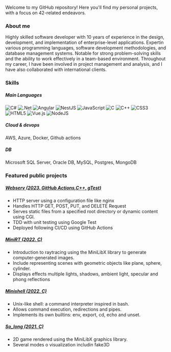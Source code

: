 Welcome to my GitHub repository! Here you'll find my personal projects, with a focus on 42-related endeavors.
### About me
Highly skilled software developer with 10 years of experience in the design, development, and implementation of enterprise-level applications. Expertin various programming languages, software development methodologies, and database management systems.
Notable for strong problem-solving skills and the ability to work effectively in a team-based environment. Throughout my career, I have been involved in project management and analysis, and I have also collaborated with international clients. 
### Skills
##### Main Languages
![C#](https://img.shields.io/badge/c%23-%23239120.svg?style=for-the-badge&logo=csharp&color=grey&logoColor=) ![.Net](https://img.shields.io/badge/.NET-5C2D91?style=for-the-badge&logo=.net&color=grey) ![Angular](https://img.shields.io/badge/angular-%23DD0031.svg?style=for-the-badge&logo=angular&color=grey) ![NestJS](https://img.shields.io/badge/nestjs-%23E0234E.svg?style=for-the-badge&logo=nestjs&color=grey) ![JavaScript](https://img.shields.io/badge/javascript-%23323330.svg?style=for-the-badge&logo=javascript&color=grey) ![C](https://img.shields.io/badge/c-%2300599C.svg?style=for-the-badge&logo=c&color=grey) ![C++](https://img.shields.io/badge/c++-%2300599C.svg?style=for-the-badge&logo=c%2B%2B&color=grey) ![CSS3](https://img.shields.io/badge/css3-%231572B6.svg?style=for-the-badge&logo=css3&color=grey) ![HTML5](https://img.shields.io/badge/html5-%23E34F26.svg?style=for-the-badge&logo=html5&&color=grey) ![Vue.js](https://img.shields.io/badge/vuejs-%2335495e.svg?style=for-the-badge&logo=vuedotjs&color=grey) ![NodeJS](https://img.shields.io/badge/node.js-6DA55F?style=for-the-badge&logo=node.js&color=grey)
##### Cloud & devops
  AWS, Azure, Docker, Github actions
##### DB
 Microsoft SQL Server, Oracle DB, MySQL, Postgres, MongoDB

### Featured public projects

##### [Webserv (2023. GitHub Actions,C++, gTest)](https://github.com/eM4dri/42_webserv)
- HTTP server using a configuration file like nginx
- Handles HTTP GET, POST, PUT, and DELETE Request
- Serves static files from a specified root directory or dynamic content using CGI.
- TDD with unit testing using Google Test
- Deployed following CI/CD using GitHub Actions

##### [MiniRT (2022. C)](https://github.com/eM4dri/42_miniRT)
- Introduction to raytracing using the MiniLibX library to generate computer-generated images.
- Include representing scenes with geometric objects like plane, sphere, cylinder.
- Displays effects multiple lights, shadows, ambient light, specular and phong reflections

##### [Minishell (2022. C)](https://github.com/eM4dri/42_minishell)
- Unix-like shell: a command interpreter inspired in bash.
- Allows command execution, redirections and pipes.
- Implements its own builtins: env, export, cd, echo and unset.

##### [So_long (2021. C)](https://github.com/eM4dri/42_so_long)
- 2D game rendered using the MiniLibX graphics library.
- Several modes o visualization includin fake3D
